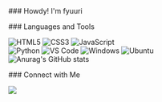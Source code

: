 <!DOCTYPE html>
<html lang="en">
<head>
    <meta charset="UTF-8">
    <meta http-equiv="X-UA-Compatible" content="IE=edge">
    <meta name="viewport" content="width=device-width, initial-scale=1.0">
    <title>Document</title>
</head>
### Howdy! I'm fyuuri

	
###&nbsp;Languages and Tools



![HTML5](https://img.shields.io/badge/-HTML5-%23E44D27?style=for-the-badge&logo=html5&logoColor=ffffff)
![CSS3](https://img.shields.io/badge/-CSS3-%231572B6?style=for-the-badge&logo=css3)
![JavaScript](https://img.shields.io/badge/-JavaScript-%23F7DF1C?style=for-the-badge&logo=javascript&logoColor=000000&labelColor=%23F7DF1C&color=%23FFCE5A)
<br/>
![Python](https://img.shields.io/badge/Python-14354C?style=for-the-badge&logo=python&logoColor=white)
![VS Code](http://img.shields.io/badge/-VS%20Code-007ACC?style=for-the-badge&logo=visual-studio-code&logoColor=ffffff)
![Windows](https://img.shields.io/badge/Windows-0078D6?style=for-the-badge&logo=windows&logoColor=white)
![Ubuntu](https://img.shields.io/badge/Ubuntu-E95420?style=for-the-badge&logo=ubuntu&logoColor=white)
<br/>
![Anurag's GitHub stats](https://github-readme-stats.vercel.app/api?username=fyuuri&hide=contribs,prs)

###&nbsp;Connect with Me

<a href="mailto:nick.kutkin@gmail.com"><img src="https://img.shields.io/badge/-nick.kutkin@gmail.com-D14836?style=flat&logo=Gmail&logoColor=white"/></a>
